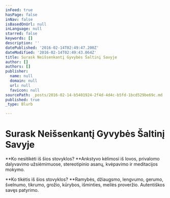 ```yaml
---
inFeed: true
hasPage: false
inNav: false
isBasedOnUrl: null
inLanguage: null
starred: false
keywords: []
description: ''
datePublished: '2016-02-14T02:49:47.200Z'
dateModified: '2016-02-14T02:49:43.064Z'
title: Surask Neišsenkantį Gyvybės Šaltinį Savyje
author: []
authors: []
publisher:
  name: null
  domain: null
  url: null
  favicon: null
sourcePath: _posts/2016-02-14-b5401924-2f4d-4d4c-b5fd-1bcd529be69c.md
published: true
_type: Blurb

---
```

# Surask Neišsenkantį Gyvybės Šaltinį Savyje

**Ko nesitikėti iš šios stovyklos? **Ankstyvo kėlimosi iš lovos, privalomo dalyvavimo užsiėmimuose, stereotipinio asanų, kvėpavimo ir meditacijos mokymo. 

**Ko tikėtis iš šios stovyklos? **Ramybės, džiaugsmo, lengvumo, gerumo, švelnumo, tikrumo, grožio, kūrybos, išminties, meilės proveržio. Autentiškos savęs patyrimo.
